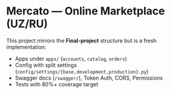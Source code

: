 # Mercato — Online Marketplace (UZ/RU)

This project mirrors the **Final-project** structure but is a fresh implementation:
- Apps under `apps/` (`accounts`, `catalog`, `orders`)
- Config with split settings (`config/settings/{base,development,production}.py`)
- Swagger docs (`/swagger/`), Token Auth, CORS, Permissions
- Tests with 80%+ coverage target

